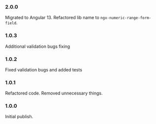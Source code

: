 ### 2.0.0

Migrated to Angular 13.
Refactored lib name to `ngx-numeric-range-form-field`.

### 1.0.3

Additional validation bugs fixing

### 1.0.2

Fixed validation bugs and added tests

### 1.0.1

Refactored code. Removed unnecessary things.

### 1.0.0

Initial publish.
